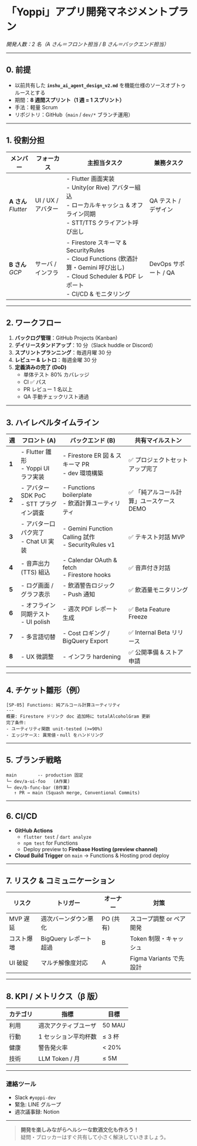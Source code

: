 # 「Yoppi」アプリ開発マネジメントプラン

_開発人数：2 名（A さん＝フロント担当 / B さん＝バックエンド担当）_

---

## 0. 前提

-   以前共有した **`inshu_ai_agent_design_v2.md`** を機能仕様のソースオブトゥルースとする
-   期間：**8 週間スプリント（1 週 = 1 スプリント）**
-   手法：軽量 Scrum
-   リポジトリ：GitHub（`main` / `dev/*` ブランチ運用）

---

## 1. 役割分担

| メンバー                | フォーカス         | 主担当タスク                                                                                                                                        | 兼務タスク           |
| ----------------------- | ------------------ | --------------------------------------------------------------------------------------------------------------------------------------------------- | -------------------- |
| **A さん**<br>_Flutter_ | UI / UX / アバター | - Flutter 画面実装<br>- Unity(or Rive) アバター組込<br>- ローカルキャッシュ & オフライン同期<br>- STT/TTS クライアント呼び出し                      | QA テスト / デザイン |
| **B さん**<br>_GCP_     | サーバ / インフラ  | - Firestore スキーマ & SecurityRules<br>- Cloud Functions (飲酒計算・Gemini 呼び出し)<br>- Cloud Scheduler & PDF レポート<br>- CI/CD & モニタリング | DevOps サポート / QA |

---

## 2. ワークフロー

1. **バックログ管理**：GitHub Projects (Kanban)
2. **デイリースタンドアップ**：10 分（Slack huddle or Discord）
3. **スプリントプランニング**：毎週月曜 30 分
4. **レビュー & レトロ**：毎週金曜 30 分
5. **定義済みの完了 (DoD)**
    - 単体テスト 80% カバレッジ
    - CI ✅ パス
    - PR レビュー 1 名以上
    - QA 手動チェックリスト通過

---

## 3. ハイレベルタイムライン

| 週    | フロント (A)                               | バックエンド (B)                                     | 共有マイルストン                         |
| ----- | ------------------------------------------ | ---------------------------------------------------- | ---------------------------------------- |
| **1** | - Flutter 雛形<br>- Yoppi UI ラフ実装      | - Firestore ER 図 & スキーマ PR<br>- dev 環境構築    | ✅ プロジェクトセットアップ完了          |
| **2** | - アバター SDK PoC<br>- STT プラグイン調査 | - Functions boilerplate<br>- 飲酒計算ユーティリティ  | ✅ 「純アルコール計算」ユースケース DEMO |
| **3** | - アバター口パク完了<br>- Chat UI 実装     | - Gemini Function Calling 試作<br>- SecurityRules v1 | ✅ テキスト対話 MVP                      |
| **4** | - 音声出力 (TTS) 組込                      | - Calendar OAuth & fetch<br>- Firestore hooks        | ✅ 音声付き対話                          |
| **5** | - ログ画面 / グラフ表示                    | - 飲酒警告ロジック<br>- Push 通知                    | ✅ 飲酒量モニタリング                    |
| **6** | - オフライン同期テスト<br>- UI polish      | - 週次 PDF レポート生成                              | ✅ Beta Feature Freeze                   |
| **7** | - 多言語切替                               | - Cost ロギング / BigQuery Export                    | ✅ Internal Beta リリース                |
| **8** | - UX 微調整                                | - インフラ hardening                                 | ✅ 公開準備 & ストア申請                 |

---

## 4. チケット雛形（例）

```
[SP-05] Functions: 純アルコール計算ユーティリティ
---
概要: Firestore ドリンク doc 追加時に totalAlcoholGram 更新
完了条件:
- ユーティリティ関数 unit‑tested (>=90%)
- エッジケース: 異常値・null をハンドリング
```

---

## 5. ブランチ戦略

```
main        -- production 固定
└─ dev/a-ui-foo   (A作業)
└─ dev/b-func-bar (B作業)
   ↑ PR → main (Squash merge, Conventional Commits)
```

---

## 6. CI/CD

-   **GitHub Actions**
    -   `flutter test` / `dart analyze`
    -   `npm test` for Functions
    -   Deploy preview to **Firebase Hosting (preview channel)**
-   **Cloud Build Trigger** on `main` → Functions & Hosting prod deploy

---

## 7. リスク & コミュニケーション

| リスク     | トリガー              | オーナー  | 対策                     |
| ---------- | --------------------- | --------- | ------------------------ |
| MVP 遅延   | 週次バーンダウン悪化  | PO (共有) | スコープ調整 or ペア開発 |
| コスト爆増 | BigQuery レポート超過 | B         | Token 制限・キャッシュ   |
| UI 破綻    | マルチ解像度対応      | A         | Figma Variants で先設計  |

---

## 8. KPI / メトリクス（β 版）

| カテゴリ | 指標                 | 目標   |
| -------- | -------------------- | ------ |
| 利用     | 週次アクティブユーザ | 50 MAU |
| 行動     | 1 セッション平均杯数 | ≤ 3 杯 |
| 健康     | 警告発火率           | < 20%  |
| 技術     | LLM Token / 月       | ≤ 5M   |

---

### 連絡ツール

-   Slack `#yoppi-dev`
-   緊急: LINE グループ
-   週次議事録: Notion

---

> **開発を楽しみながらヘルシーな飲酒文化も作ろう！**  
> 疑問・ブロッカーはすぐ共有して小さく解決していきましょう。
